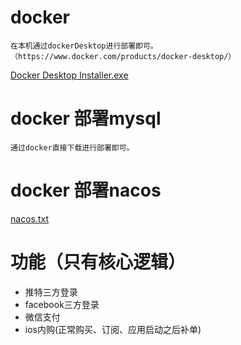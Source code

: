 # docker
````
在本机通过dockerDesktop进行部署即可。（https://www.docker.com/products/docker-desktop/）
````
[Docker Desktop Installer.exe](flies%2FDocker%20Desktop%20Installer.exe)

# docker 部署mysql
````
通过docker直接下载进行部署即可。
````
# docker 部署nacos
[nacos.txt](flies%2Fnacos.txt)


# 功能（只有核心逻辑）
- 推特三方登录
- facebook三方登录
- 微信支付
- ios内购(正常购买、订阅、应用启动之后补单)
